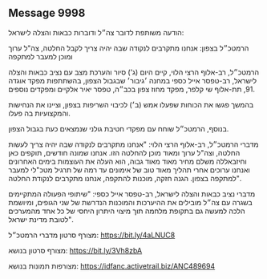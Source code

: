 ## Message 9998

הודעה משותפת לדובר צה״ל ודוברות כבאות והצלה לישראל: 

הרמטכ״ל בצפון: אנחנו מתקרבים לנקודה שבה יהיה צריך לקבל החלטה, צה"ל ערוך ומוכן למעבר למתקפה

הרמטכ״ל, רב-אלוף הרצי הלוי, קיים היום (ג') סיור והערכת מצב עם נציב כבאות והצלה לישראל, רב-טפסר אייל כספי במחנה ׳גיבור׳ שבגבול הצפון, בהשתתפות מפקד אוגדה 91, תת-אלוף שי קלפר, מפקד מחוז צפון בכב״ה, טפסר יאיר אלקיים ומפקדים נוספים. 

בהמשך פגשו את הכוחות שפעלו אמש (ב׳) לכיבוי השריפות בצפון, וציינו את הנחישות והמקצועיות בה פעלו. 

בנוסף, הרמטכ״ל שוחח עם מפקדי חטיבת גולני שנמצאים כעת בגבול הצפון. 

מדברי הרמטכ״ל, רב-אלוף הרצי הלוי: "אנחנו מתקרבים לנקודה שבה יהיה צריך לעשות החלטה, וצה"ל ערוך ומאוד מוכן להחלטה הזו. אנחנו שמונה חודשים, תוקפים כאן וחיזבאללה משלם מחיר מאוד מאוד גבוה, הוא העלה את העוצמות בימים האחרונים ואנחנו ערוכים אחרי תהליך מאוד טוב של אימונים עד רמה של תרגיל מטכ"לי למעבר למתקפה בצפון. הגנה חזקה, מוכנות להתקפה, אנחנו מתקרבים לנקודת החלטה".

מדברי נציב כבאות והצלה לישראל, רב-טפסר אייל כספי: "שיתופי הפעולה המתקיימים בשגרה עם צה״ל מובילים את ההיערכות והמוכנות הנדרשת של שני הגופים, ומיושמת הלכה למעשה גם בתקופת מלחמה תוך מיצוי היתרון היחסי של כל אחד מהמערכים לטובת מדינת ישראל". 

מצורף סרטון מדברי הרמטכ״ל: https://bit.ly/4aLNUC8

מצורף סרטון בנושא: https://bit.ly/3Vh8zbA

מצורפות תמונות בנושא: https://idfanc.activetrail.biz/ANC489694

